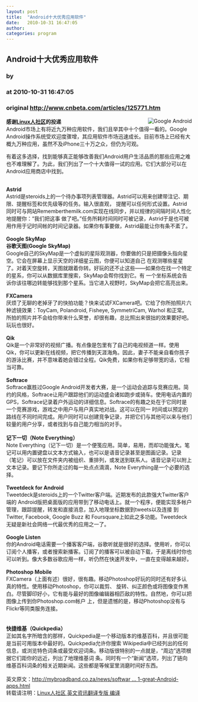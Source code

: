 ```yaml
---
layout: post
title:  "Android十大优秀应用软件"
date:   2010-10-31 16:47:05
author: 
categories: program
---
```


## Android十大优秀应用软件
### by 
### at 2010-10-31 16:47:05
### original <http://www.cnbeta.com/articles/125771.htm>

<div><a rel="nofollow" href="http://www.cnbeta.com/topics/444.htm"><img src="http://img.cnbeta.com/topics/android.gif" alt="Google Android" name="sign" align="right"></a>
        <p><strong>感谢</strong><a rel="nofollow" href="http://linux-ren.org"><strong>Linux人社区</strong></a><strong>的投递</strong><br>
Android市场上有将近九万种应用软件，我们且举其中十个值得一看的。Google Android操作系统受欢迎度骤增，其应用软件市场迅速成长。目前市场上已经有大概九万种应用，虽然不及iPhone三十万之众，但仍为可观。</p>
		<p>有着这多选择，找到能够真正能够改善我们Android用户生活品质的那些应用之难也不难理解了。为此，我们列出了一个十大值得一试的应用。它们大部分可以在Android应用商店中找到。 <br>
<div><b><br>
Astrid</b></div>
<div>Astrid是steroids上的一个待办事项列表管理器。Astrid可以用来创建带注记、期限、提醒标签和优先级等的任务。输入很直观， 提醒可以任何形式设置。Astrid同时可与网站Rememberthemilk.com实现在线同步，并以规律的间隔时间人性化地提醒你：“我们把这事 做了吧。”任务所耗时间同时可被记录，Astrid于是也可被用作用于记时间帐的时间记录器。如果你有事要做，Astrid最能让你有条不紊了。</div>
<br>
<div><b>Google SkyMap</b></div>
<div><b>谷歌天图(Google SkyMap)</b></div>
<div>Google自己的SkyMap是一个虚拟的星际观测器，你要做的只是把摄像头指向星空。它会在屏幕上显示天空的详细星云图，你便可以知道自己 在观测哪些星星了。对着天空旋转，天图就跟着你转。好玩的还不止这些——如果你在找一个特定的星系，你可以从数据库里搜索，SkyMap会帮你找到它。有 一个坐标系统会告诉你该往哪边转能够找到那个星系。当它进入视野时，SkyMap会把它高亮出来。</div>
<div><b><br>
</b></div>
<div><b>FXCamera</b></div>
厌烦了无聊的老掉牙了的快拍功能？快来试试FXCamera吧。它给了你所拍照片六种滤镜效果：ToyCam, Polandroid,  Fisheye, SymmetriCam, Warhol  和正常。所拍的照片并不会给你带来什么荣誉，却很有趣，总比照出来很拙的效果要好吧。玩玩也很好。 <br>
<br>
<div><b>Qik</b></div>
Qik是一个非常好的视频广播。有点像是包里有了自己的电视频道一样。使用Qik，你可以更新在线视频，把它传播到天涯海角。因此，妻子不能亲自看你孩子的游泳比赛，并不意味着她会错过全程。Qik免费，如果你有足够带宽的话，它相当可靠。 <br>
<div><b><br>
</b></div>
<div><b>Softrace</b></div>
<div>Softrace赢胜过Google  Android开发者大赛，是一个运动会追踪与竞赛应用。简约的风格，Softrace让用户跟踪他们的运动盛会诸如跑步或骑车。使用电话内置的 GPS，Softrace记录着户外运动的详细信息。Softrace的有趣之处在于它同时是一个竞赛游戏，游戏之中用户与用户真实地对战。这可以在同一 时间或以预定的路线在不同时间完成。用户同时可以创建竞争记录，并把它们与其他可以来与他们较量的用户分享，或者找到与自己能力相当的对手。</div>
<br>
<div><b>记下一切（Note Everything）</b></div>
<div>Note  Everything（记下一切）是一个便笺应用。简单，易用，而却功能强大。笔记可以用内置键盘以文本方式输入，也可以是语音记录甚至是图画记录。记录 （笔记）可以放在文件夹内被组织、重排列，或发送到联系人。语音记录可以附上文本记录。要记下你所走过的每一处点点滴滴，Note  Everything是一个必要的选择。</div>
<br>
<div><b>Tweetdeck for Android</b></div>
<div>Tweetdeck是steroids上的一个Twitter客户端。近期发布的此款强大Twitter客户端的  Android版把桌面版的应用带到了移动电话上。就一个程序，便能实现多帐户管理，跟踪提醒，转发和直接消息，加入地理坐标数据到tweets以及连接 到Twitter, Facebook, Google Buzz 和  Foursquare上如此之多功能。Tweetdeck无疑是新社会网络一代最优秀的应用之一了。</div>
<div><b><br>
</b></div>
<div><b>Google Listen</b></div>
<div>你的Android电话需要一个播客客户端，谷歌听就是很好的选择。使用听，你可以订阅个人播客，或者搜索新播客。订阅了的播客可以被自动下载，于是离线时你也可以听到。像大多数谷歌应用一样，听仍然在快速开发中，一直在变得越来越好。</div>
<br>
<div><b>Photoshop Mobile</b></div>
<div>FXCamera（上面有述）很好，很有趣。移动Photoshop好玩的同时还有好多认真的特性。使用移动Photoshop，你可以裁剪、 旋转、纠正颜色或将图像变作黑白。尽管脚印好小，它有能与最好的图像编辑器相匹敌的特性。自然地，你可以把图像上传到你Photoshop.com帐户 上，但是遗憾的是，移动Photoshop没有与Flickr等同类服务连接。</div>
<br>
<div><b><br>
</b></div>
<div><b>快捷维基（Quickpedia）</b></div>
正如其名字所暗含的那样，Quickpedia是一个移动版本的维基百科，并且很可能是当前可用版本中最好的。Quickpedia允许你搜索 Wikipedia中已经列出的任何信息，或浏览特色词条或最受欢迎词条。移动版很特别的一点就是，“周边”选项根据它们距你的远近，列出了地理维基词 条。同时有一个“新闻”选项，列出了链向维基百科词条的相关近期新闻。这些都是等候室里消磨时间好东西。 <br>
<br>
<div>英文原文：<a rel="nofollow" title="http://mybroadband.co.za/news/software/16161-great-Android-apps.html" href="http://mybroadband.co.za/news/software/16161-great-Android-apps.html">http://mybroadband.co.za/news/softwar ... 1-great-Android-apps.html</a><br>
转载请注明：<a rel="nofollow" href="http://www.linux-ren.org/">Linux人社区 </a><a rel="nofollow" href="http://www.linux-ren.org/modules/newbb/viewforum.php?forum=72">英文资讯翻译专版 编译</a></div></p></div>